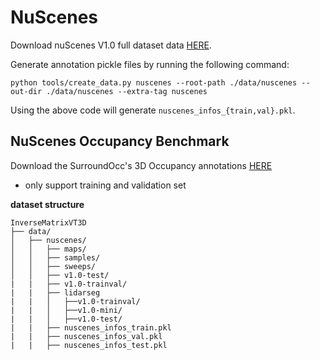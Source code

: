 # NuScenes
Download nuScenes V1.0 full dataset data [HERE](https://www.nuscenes.org/download). 

Generate annotation pickle files by running the following command:
```
python tools/create_data.py nuscenes --root-path ./data/nuscenes --out-dir ./data/nuscenes --extra-tag nuscenes
```
Using the above code will generate `nuscenes_infos_{train,val}.pkl`.

## NuScenes Occupancy Benchmark 
Download the SurroundOcc's 3D Occupancy annotations [HERE](https://github.com/weiyithu/SurroundOcc/blob/main/docs/data.md)
- only support training and validation set

**dataset structure**
```
InverseMatrixVT3D
├── data/
│   ├── nuscenes/
│   │   ├── maps/
│   │   ├── samples/
│   │   ├── sweeps/
│   │   ├── v1.0-test/
|   |   ├── v1.0-trainval/
|   |   ├── lidarseg
|   |   │   ├──v1.0-trainval/
|   |   │   ├──v1.0-mini/
|   |   │   ├──v1.0-test/
|   |   ├── nuscenes_infos_train.pkl
|   |   ├── nuscenes_infos_val.pkl
|   |   ├── nuscenes_infos_test.pkl
```
